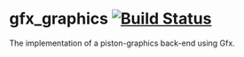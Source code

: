 # gfx_graphics [![Build Status](https://travis-ci.org/PistonDevelopers/gfx_graphics.svg?branch=master)](https://travis-ci.org/PistonDevelopers/gfx_graphics)

The implementation of a piston-graphics back-end using Gfx.
